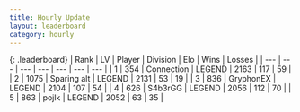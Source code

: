 ```yaml
---
title: Hourly Update
layout: leaderboard
category: hourly
---
```


{: .leaderboard}
| Rank | LV | Player | Division | Elo | Wins | Losses |
| --- | --- | --- | --- | --- | --- | --- |
| <span data-change="0">1</span> | 354 | <span title="ID: 539711">Connection</span> | LEGEND | <span data-change="0">2163</span> | <span data-change="0">117</span> | <span data-change="0">59</span> |
| <span data-change="0">2</span> | 1075 | <span title="ID: 203132">Sparing alt</span> | LEGEND | <span data-change="0">2131</span> | <span data-change="0">53</span> | <span data-change="0">19</span> |
| <span data-change="0">3</span> | 836 | <span title="ID: 315148">GryphonEX</span> | LEGEND | <span data-change="0">2104</span> | <span data-change="0">107</span> | <span data-change="0">54</span> |
| <span data-change="0">4</span> | 626 | <span title="ID: 166888">S4b3rGG</span> | LEGEND | <span data-change="0">2056</span> | <span data-change="0">112</span> | <span data-change="0">70</span> |
| <span data-change="9">5</span> | 863 | <span title="ID: 4783">pojlk</span> | LEGEND | <span data-change="25">2052</span> | <span data-change="4">63</span> | <span data-change="0">35</span> |